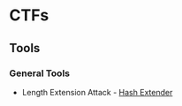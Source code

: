 # CTFs

## Tools



### General Tools

- Length Extension Attack - [Hash Extender](https://github.com/iagox86/hash_extender)
